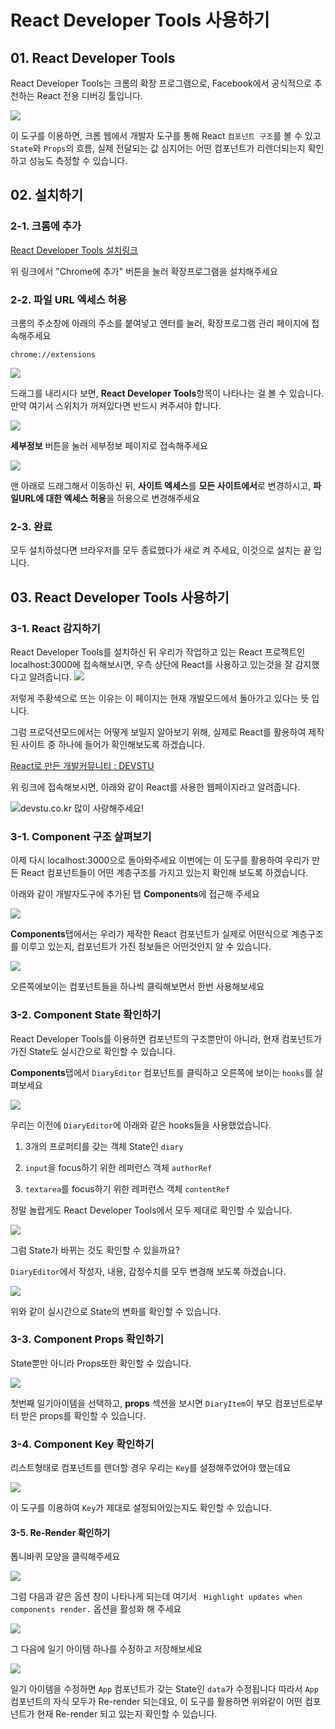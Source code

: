 # React Developer Tools 사용하기

## 01. React Developer Tools

React Developer Tools는 크롬의 확장 프로그램으로, Facebook에서 공식적으로 추천하는 React 전용 디버깅 툴입니다.

![](https://user-images.githubusercontent.com/46296754/139172461-6afd5e0a-9289-46f9-ae5a-f9d006a1d539.png)

이 도구를 이용하면, 크롬 웹에서 개발자 도구를 통해 React `컴포넌트 구조`를 볼 수 있고 `State`와 `Props`의 흐름, 실제 전달되는 값 심지어는 어떤 컴포넌트가 리렌더되는지 확인하고 성능도 측정할 수 있습니다.

## 02. 설치하기

### 2-1. 크롬에 추가

[React Developer Tools 설치링크](https://chrome.google.com/webstore/detail/react-developer-tools/fmkadmapgofadopljbjfkapdkoienihi/related)

위 링크에서 "Chrome에 추가" 버튼을 눌러 확장프로그램을 설치해주세요

### 2-2. 파일 URL 엑세스 허용

크롬의 주소창에 아래의 주소를 붙여넣고 엔터를 눌러, 확장프로그램 관리 페이지에 접속해주세요

```
chrome://extensions
```

![](https://user-images.githubusercontent.com/46296754/139172972-de247d9c-62cb-4a31-a8d6-57a5e60a74bf.png)

드래그를 내리시다 보면, **React Developer Tools**항목이 나타나는 걸 볼 수 있습니다. 만약 여기서 스위치가 꺼져있다면 반드시 켜주셔야 합니다.

![](https://user-images.githubusercontent.com/46296754/139173061-1fe66812-9b7e-488e-837e-0fd17ba2578c.png)

**세부정보** 버튼을 눌러 세부정보 페이지로 접속해주세요

![](https://user-images.githubusercontent.com/46296754/139173138-dd7d7250-f8f7-4ac9-9905-5034ba545e37.png)

맨 아래로 드래그해서 이동하신 뒤, **사이트 엑세스**를 **모든 사이트에서**로 변경하시고, **파일URL에 대한 엑세스 허용**을 허용으로 변경해주세요

### 2-3. 완료

모두 설치하셨다면 브라우저를 모두 종료했다가 새로 켜 주세요, 이것으로 설치는 끝 입니다.

## 03. React Developer Tools 사용하기

### 3-1. React 감지하기

React Developer Tools를 설치하신 뒤 우리가 작업하고 있는 React 프로젝트인 localhost:3000에 접속해보시면, 우측 상단에 React를 사용하고 있는것을 잘 감지했다고 알려줍니다.
![](https://user-images.githubusercontent.com/46296754/139172715-141ef3b7-d605-479f-924e-ea6c30038560.png)

저렇게 주황색으로 뜨는 이유는 이 페이지는 현재 개발모드에서 돌아가고 있다는 뜻 입니다.

그럼 프로덕션모드에서는 어떻게 보일지 알아보기 위해, 실제로 React를 활용하여 제작된 사이트 중 하나에 들어가 확인해보도록 하겠습니다.

[React로 만든 개발커뮤니티 : DEVSTU](https://devstu.co.kr)

위 링크에 접속해보시면, 아래와 같이 React를 사용한 웹페이지라고 알려줍니다.

![devstu.co.kr 많이 사랑해주세요!](https://user-images.githubusercontent.com/46296754/139173396-eb223642-6b2c-40a8-bc38-9f1c485ff19a.png)

### 3-1. Component 구조 살펴보기

이제 다시 localhost:3000으로 돌아와주세요 이번에는 이 도구를 활용하여 우리가 만든 React 컴포넌트들이 어떤 계층구조를 가지고 있는지 확인해 보도록 하겠습니다.

아래와 같이 개발자도구에 추가된 탭 **Components**에 접근해 주세요

![](https://user-images.githubusercontent.com/46296754/139173612-9823baf0-1d68-40fc-9c81-83bd96552eb7.png)

**Components**탭에서는 우리가 제작한 React 컴포넌트가 실제로 어떤식으로 계층구조를 이루고 있는지, 컴포넌트가 가진 정보들은 어떤것인지 알 수 있습니다.

![](https://user-images.githubusercontent.com/46296754/139173716-a407249c-0ee6-42d4-ab56-4806dcf8143b.png)

오른쪽에보이는 컴포넌트들을 하나씩 클릭해보면서 한번 사용해보세요

### 3-2. Component State 확인하기

React Developer Tools를 이용하면 컴포넌트의 구조뿐만이 아니라, 현재 컴포넌트가 가진 State도 실시간으로 확인할 수 있습니다.

**Components**탭에서 `DiaryEditor` 컴포넌트를 클릭하고 오른쪽에 보이는 `hooks`를 살펴보세요

![](https://user-images.githubusercontent.com/46296754/139173821-e7df17b1-56d5-4e0d-8649-7bdb58e317a9.png)

우리는 이전에 `DiaryEditor`에 아래와 같은 hooks들을 사용했었습니다.

1. 3개의 프로퍼티를 갖는 객체 State인 `diary`

2. `input`을 focus하기 위한 레퍼런스 객체 `authorRef`

3. `textarea`를 focus하기 위한 레퍼런스 객체 `contentRef`

정말 놀랍게도 React Developer Tools에서 모두 제대로 확인할 수 있습니다.

![](https://user-images.githubusercontent.com/46296754/139173957-7a8e38a0-38dd-4945-bea4-83f7f42f718d.png)

그럼 State가 바뀌는 것도 확인할 수 있을까요?

`DiaryEditor`에서 작성자, 내용, 감정수치를 모두 변경해 보도록 하겠습니다.

![](https://user-images.githubusercontent.com/46296754/139174199-2a0f03c1-b7c0-4adb-b470-e7476b965e09.png)

위와 같이 실시간으로 State의 변화를 확인할 수 있습니다.

### 3-3. Component Props 확인하기

State뿐만 아니라 Props또한 확인할 수 있습니다.

![](https://user-images.githubusercontent.com/46296754/139174317-563f0765-73d9-4ae9-9111-8f5e3832ae7d.png)

첫번째 일기아이템을 선택하고, **props** 섹션을 보시면 `DiaryItem`이 부모 컴포넌트로부터 받은 props를 확인할 수 있습니다.

### 3-4. Component Key 확인하기

리스트형태로 컴포넌트를 렌더할 경우 우리는 `Key`를 설정해주었어야 했는데요

![](https://user-images.githubusercontent.com/46296754/139174411-4926c96f-cae0-4d83-b160-5d46780de38e.png)

이 도구를 이용하여 `Key`가 제대로 설정되어있는지도 확인할 수 있습니다.

#### 3-5. Re-Render 확인하기

톱니바퀴 모양을 클릭해주세요

![](https://user-images.githubusercontent.com/46296754/139174546-5f982f2e-3dc1-46c2-94af-a360a62c24c2.png)

그럼 다음과 같은 옵션 창이 나타나게 되는데 여기서 ` Highlight updates when components render.` 옵션을 활성화 해 주세요

![](https://user-images.githubusercontent.com/46296754/139174594-173c8629-f506-470b-8801-eab007842c19.png)

그 다음에 일기 아이템 하나를 수정하고 저장해보세요

![](https://user-images.githubusercontent.com/46296754/139174678-8e3e65bc-33b6-439c-b2ba-55d27e4cebda.png)

일기 아이템을 수정하면 `App` 컴포넌트가 갖는 State인 `data`가 수정됩니다 따라서 `App` 컴포넌트의 자식 모두가 Re-render 되는데요, 이 도구를 활용하면 위와같이 어떤 컴포넌트가 현재 Re-render 되고 있는지 확인할 수 있습니다.
